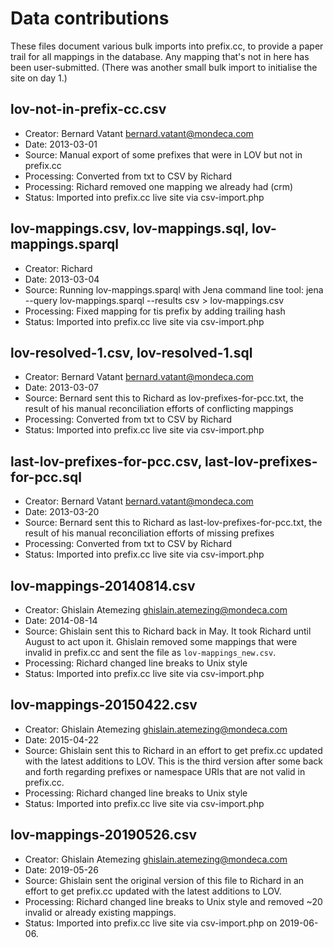 # Data contributions

These files document various bulk imports into prefix.cc, to provide
a paper trail for all mappings in the database. Any mapping that's not
in here has been user-submitted. (There was another small bulk import
to initialise the site on day 1.)

## lov-not-in-prefix-cc.csv

- Creator: Bernard Vatant <bernard.vatant@mondeca.com>
- Date: 2013-03-01
- Source: Manual export of some prefixes that were in LOV but not in prefix.cc
- Processing: Converted from txt to CSV by Richard
- Processing: Richard removed one mapping we already had (crm)
- Status: Imported into prefix.cc live site via csv-import.php

## lov-mappings.csv, lov-mappings.sql, lov-mappings.sparql

- Creator: Richard
- Date: 2013-03-04
- Source: Running lov-mappings.sparql with Jena command line tool:
  jena --query lov-mappings.sparql --results csv > lov-mappings.csv
- Processing: Fixed mapping for tis prefix by adding trailing hash
- Status: Imported into prefix.cc live site via csv-import.php

## lov-resolved-1.csv, lov-resolved-1.sql

- Creator: Bernard Vatant <bernard.vatant@mondeca.com>
- Date: 2013-03-07
- Source: Bernard sent this to Richard as lov-prefixes-for-pcc.txt,
  the result of his manual reconciliation efforts of conflicting mappings
- Processing: Converted from txt to CSV by Richard
- Status: Imported into prefix.cc live site via csv-import.php

## last-lov-prefixes-for-pcc.csv, last-lov-prefixes-for-pcc.sql

- Creator: Bernard Vatant <bernard.vatant@mondeca.com>
- Date: 2013-03-20
- Source: Bernard sent this to Richard as last-lov-prefixes-for-pcc.txt,
  the result of his manual reconciliation efforts of missing prefixes
- Processing: Converted from txt to CSV by Richard
- Status: Imported into prefix.cc live site via csv-import.php

## lov-mappings-20140814.csv

- Creator: Ghislain Atemezing <ghislain.atemezing@mondeca.com>
- Date: 2014-08-14
- Source: Ghislain sent this to Richard back in May. It took Richard
  until August to act upon it. Ghislain removed some mappings that were
  invalid in prefix.cc and sent the file as `lov-mappings_new.csv`.
- Processing: Richard changed line breaks to Unix style
- Status: Imported into prefix.cc live site via csv-import.php

## lov-mappings-20150422.csv

- Creator: Ghislain Atemezing <ghislain.atemezing@mondeca.com>
- Date: 2015-04-22
- Source: Ghislain sent this to Richard in an effort to get prefix.cc
  updated with the latest additions to LOV. This is the third version after
  some back and forth regarding prefixes or namespace URIs that are not
  valid in prefix.cc.
- Processing: Richard changed line breaks to Unix style
- Status: Imported into prefix.cc live site via csv-import.php

## lov-mappings-20190526.csv

- Creator: Ghislain Atemezing <ghislain.atemezing@mondeca.com>
- Date: 2019-05-26
- Source: Ghislain sent the original version of this file to Richard
  in an effort to get prefix.cc updated with the latest additions to LOV.
- Processing: Richard changed line breaks to Unix style and removed
  ~20 invalid or already existing mappings.
- Status: Imported into prefix.cc live site via csv-import.php
  on 2019-06-06.
